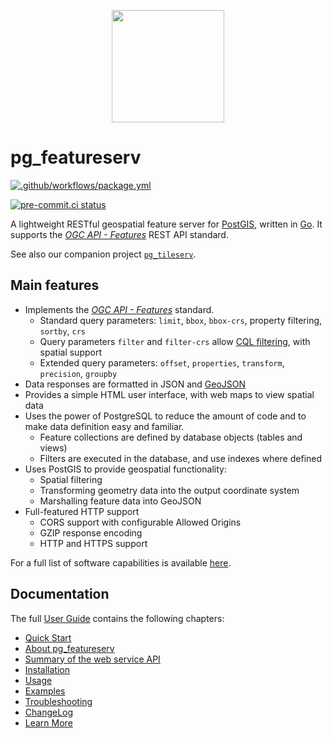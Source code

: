<p align="center">
  <a href="https://access.crunchydata.com/documentation/pg_featureserv/latest/"><img width="180" height="180" src="./hugo/static/crunchy-spatial-logo.png?raw=true" /></a>
</p>

# pg_featureserv

[![.github/workflows/package.yml](https://github.com/CrunchyData/pg_featureserv/actions/workflows/ci.yml/badge.svg?branch=master)](https://github.com/CrunchyData/pg_featureserv/actions/workflows/ci.yml)

[![pre-commit.ci status](https://results.pre-commit.ci/badge/github/benoitdm-oslandia/pg_featureserv/master.svg)](https://results.pre-commit.ci/latest/github/benoitdm-oslandia/pg_featureserv/master)

A lightweight RESTful geospatial feature server for [PostGIS](https://postgis.net/), written in [Go](https://golang.org/).
It supports the [*OGC API - Features*](https://ogcapi.ogc.org/features/) REST API standard.

See also our companion project [`pg_tileserv`](https://github.com/CrunchyData/pg_tileserv).

## Main features

* Implements the [*OGC API - Features*](https://ogcapi.ogc.org/features/) standard.
  * Standard query parameters: `limit`, `bbox`, `bbox-crs`, property filtering, `sortby`, `crs`
  * Query parameters `filter` and `filter-crs` allow [CQL filtering](https://portal.ogc.org/files/96288), with spatial support
  * Extended query parameters: `offset`, `properties`, `transform`, `precision`, `groupby`
* Data responses are formatted in JSON and [GeoJSON](https://www.rfc-editor.org/rfc/rfc7946.txt)
* Provides a simple HTML user interface, with web maps to view spatial data
* Uses the power of PostgreSQL to reduce the amount of code
  and to make data definition easy and familiar.
  * Feature collections are defined by database objects (tables and views)
  * Filters are executed in the database, and use indexes where defined
* Uses PostGIS to provide geospatial functionality:
  * Spatial filtering
  * Transforming geometry data into the output coordinate system
  * Marshalling feature data into GeoJSON
* Full-featured HTTP support
  * CORS support with configurable Allowed Origins
  * GZIP response encoding
  * HTTP and HTTPS support

For a full list of software capabilities is available [here](hugo/content/roadmap/capabilities.md).

## Documentation

The full [User Guide](https://access.crunchydata.com/documentation/pg_featureserv/latest/) contains the following chapters:

* [Quick Start](hugo/content/quickstart/_index.md)
* [About pg_featureserv](hugo/content/introduction/_index.md)
* [Summary of the web service API](hugo/content/usage/api.md)
* [Installation](hugo/content/installation/installing.md)
* [Usage](hugo/content/usage/_index.md)
* [Examples](hugo/content/examples/)
* [Troubleshooting](hugo/content/troubleshooting/_index.md)
* [ChangeLog](hugo/content/roadmap/changelog.md)
* [Learn More](hugo/content/learn-more/_index.md)
